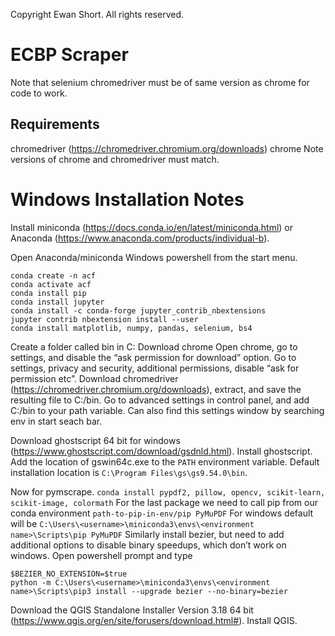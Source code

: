Copyright Ewan Short. All rights reserved.

# ECBP Scraper
Note that selenium chromedriver must be of same version as chrome for code to
work.

## Requirements
chromedriver (https://chromedriver.chromium.org/downloads)
chrome
Note versions of chrome and chromedriver must match.


# Windows Installation Notes

Install miniconda (https://docs.conda.io/en/latest/miniconda.html) or Anaconda (https://www.anaconda.com/products/individual-b).

Open Anaconda/miniconda Windows powershell from the start menu.

```
conda create -n acf
conda activate acf
conda install pip
conda install jupyter
conda install -c conda-forge jupyter_contrib_nbextensions
jupyter contrib nbextension install --user
conda install matplotlib, numpy, pandas, selenium, bs4
```

Create a folder called bin in C:
Download chrome
Open chrome, go to settings, and disable the “ask permission for download” option.
Go to settings, privacy and security, additional permissions, disable “ask for permission etc”.
Download chromedriver (https://chromedriver.chromium.org/downloads), extract, and save the resulting file to C:/bin.
Go to advanced settings in control panel, and add C:/bin to your path variable. Can also find this settings window by searching env in start seach bar.

Download ghostscript 64 bit for windows (https://www.ghostscript.com/download/gsdnld.html).
Install ghostscript.
Add the location of gswin64c.exe to the `PATH` environment variable. Default installation location is `C:\Program Files\gs\gs9.54.0\bin`.

Now for pymscrape.
`conda install pypdf2, pillow, opencv, scikit-learn, scikit-image, colormath`
For the last package we need to call pip from our conda environment
`path-to-pip-in-env/pip PyMuPDF`
For windows default will be
`C:\Users\<username>\miniconda3\envs\<environment name>\Scripts\pip PyMuPDF`
Similarly install bezier, but need to add additional options to disable binary speedups, which don’t work on windows. Open powershell prompt and type
```
$BEZIER_NO_EXTENSION=$true
python -m C:\Users\<username>\miniconda3\envs\<environment name>\Scripts\pip3 install --upgrade bezier --no-binary=bezier
```

Download the QGIS Standalone Installer Version 3.18 64 bit (https://www.qgis.org/en/site/forusers/download.html#).
Install QGIS. 
